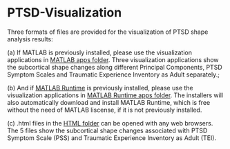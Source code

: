 # PTSD-Visualization

Three formats of files are provided for the visualization of PTSD shape analysis results: 

(a) If MATLAB is previously installed, please use the visualization applications in [MATLAB apps folder](/MATLAB%20apps). Three visualization applications show the subcortical shape changes along different Principal Components, PTSD Symptom Scales and Traumatic Experience Inventory as Adult separately.; 

(b) And if [MATLAB Runtime](https://www.mathworks.com/products/compiler/matlab-runtime.html) is previously installed, please use the visualization applications in [MATLAB Runtime apps folder](/MATLAB%20Runtime%20apps). The installers will also automatically download and install MATLAB Runtime, which is free without the need of MATLAB liscense, if it is not previously installed.

(c) .html files in the [HTML folder](/HTML) can be opened with any web browsers. The 5 files show the subcortical shape changes associated with PTSD Symptom Scale (PSS) and Traumatic Experience Inventory as Adult (TEI).
